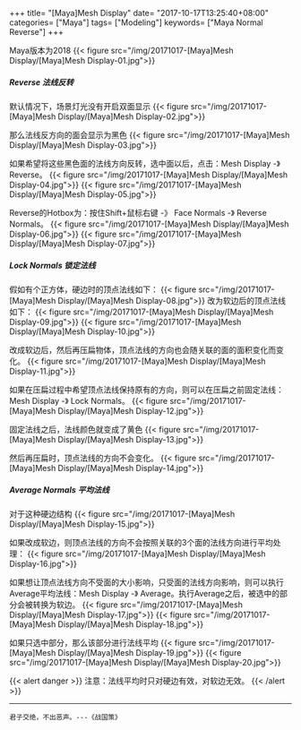 +++
title= "[Maya]Mesh Display"
date= "2017-10-17T13:25:40+08:00"
categories= ["Maya"]
tags= ["Modeling"]
keywords= ["Maya Normal Reverse"]
+++

Maya版本为2018
{{< figure src="/img/20171017-[Maya]Mesh Display/[Maya]Mesh Display-01.jpg">}}

##### Reverse 法线反转
默认情况下，场景灯光没有开启双面显示
{{< figure src="/img/20171017-[Maya]Mesh Display/[Maya]Mesh Display-02.jpg">}}

那么法线反方向的面会显示为黑色
{{< figure src="/img/20171017-[Maya]Mesh Display/[Maya]Mesh Display-03.jpg">}}

如果希望将这些黑色面的法线方向反转，选中面以后，点击：Mesh Display -》 Reverse。
{{< figure src="/img/20171017-[Maya]Mesh Display/[Maya]Mesh Display-04.jpg">}}
{{< figure src="/img/20171017-[Maya]Mesh Display/[Maya]Mesh Display-05.jpg">}}

Reverse的Hotbox为：按住Shift+鼠标右键 -》 Face Normals -》 Reverse Normals。
{{< figure src="/img/20171017-[Maya]Mesh Display/[Maya]Mesh Display-06.jpg">}}
{{< figure src="/img/20171017-[Maya]Mesh Display/[Maya]Mesh Display-07.jpg">}}

##### Lock Normals 锁定法线
假如有个正方体，硬边时的顶点法线如下：
{{< figure src="/img/20171017-[Maya]Mesh Display/[Maya]Mesh Display-08.jpg">}}
改为软边后的顶点法线如下：
{{< figure src="/img/20171017-[Maya]Mesh Display/[Maya]Mesh Display-09.jpg">}}
{{< figure src="/img/20171017-[Maya]Mesh Display/[Maya]Mesh Display-10.jpg">}}

改成软边后，然后再压扁物体，顶点法线的方向也会随关联的面的面积变化而变化。
{{< figure src="/img/20171017-[Maya]Mesh Display/[Maya]Mesh Display-11.jpg">}}

如果在压扁过程中希望顶点法线保持原有的方向，则可以在压扁之前固定法线：Mesh Display -》 Lock Normals。
{{< figure src="/img/20171017-[Maya]Mesh Display/[Maya]Mesh Display-12.jpg">}}

固定法线之后，法线颜色就变成了黄色
{{< figure src="/img/20171017-[Maya]Mesh Display/[Maya]Mesh Display-13.jpg">}}

然后再压扁时，顶点法线的方向不会变化。
{{< figure src="/img/20171017-[Maya]Mesh Display/[Maya]Mesh Display-14.jpg">}}

##### Average Normals 平均法线
对于这种硬边结构
{{< figure src="/img/20171017-[Maya]Mesh Display/[Maya]Mesh Display-15.jpg">}}

如果改成软边，则顶点法线的方向不会按照关联的3个面的法线方向进行平均处理：
{{< figure src="/img/20171017-[Maya]Mesh Display/[Maya]Mesh Display-16.jpg">}}

如果想让顶点法线方向不受面的大小影响，只受面的法线方向影响，则可以执行Average平均法线：Mesh Display -》 Average。执行Average之后，被选中的部分会被转换为软边。
{{< figure src="/img/20171017-[Maya]Mesh Display/[Maya]Mesh Display-17.jpg">}}
{{< figure src="/img/20171017-[Maya]Mesh Display/[Maya]Mesh Display-18.jpg">}}

如果只选中部分，那么该部分进行法线平均
{{< figure src="/img/20171017-[Maya]Mesh Display/[Maya]Mesh Display-19.jpg">}}
{{< figure src="/img/20171017-[Maya]Mesh Display/[Maya]Mesh Display-20.jpg">}}

{{< alert danger >}}
注意：法线平均时只对硬边有效，对软边无效。
{{< /alert >}}

***
`君子交绝，不出恶声。---《战国策》`
